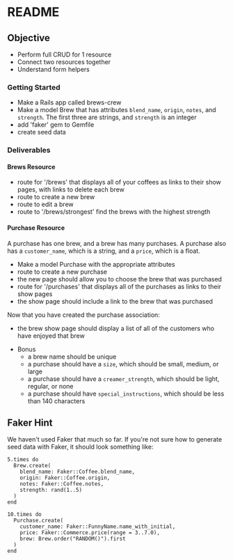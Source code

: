 # README

## Objective

- Perform full CRUD for 1 resource
- Connect two resources together
- Understand form helpers

### Getting Started

- Make a Rails app called brews-crew
- Make a model Brew that has attributes `blend_name`, `origin`, `notes`, and `strength`. The first three are strings, and `strength` is an integer
- add 'faker' gem to Gemfile
- create seed data

### Deliverables

#### Brews Resource

- route for '/brews' that displays all of your coffees as links to their show pages, with links to delete each brew
- route to create a new brew
- route to edit a brew
- route to '/brews/strongest' find the brews with the highest strength

#### Purchase Resource

A purchase has one brew, and a brew has many purchases. A purchase also has a `customer_name`, which is a string, and a `price`, which is a float.

- Make a model Purchase with the appropriate attributes
- route to create a new purchase
- the new page should allow you to choose the brew that was purchased
- route for '/purchases' that displays all of the purchases as links to their show pages
- the show page should include a link to the brew that was purchased

Now that you have created the purchase association:

- the brew show page should display a list of all of the customers who have enjoyed that brew

* Bonus
  - a brew name should be unique
  - a purchase should have a `size`, which should be small, medium, or large
  - a purchase should have a `creamer_strength`, which should be light, regular, or none
  - a purchase should have `special_instructions`, which should be less than 140 characters

## Faker Hint

We haven't used Faker that much so far. If you're not sure how to generate seed data with Faker, it should look something like:

```
5.times do
  Brew.create(
    blend_name: Faker::Coffee.blend_name,
    origin: Faker::Coffee.origin,
    notes: Faker::Coffee.notes,
    strength: rand(1..5)
  )
end

10.times do
  Purchase.create(
    customer_name: Faker::FunnyName.name_with_initial,
    price: Faker::Commerce.price(range = 3..7.0),
    brew: Brew.order("RANDOM()").first
  )
end
```
